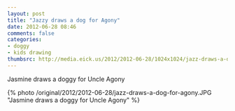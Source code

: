 ```yaml
---
layout: post
title: "Jazzy draws a dog for Agony"
date: 2012-06-28 08:46
comments: false
categories: 
- doggy
- kids drawing
thumbsrc: http://media.eick.us/2012/2012-06-28/1024x1024/jazz-draws-a-dog-for-agony.JPG
---
```

Jasmine draws a doggy for Uncle Agony

{% photo /original/2012/2012-06-28/jazz-draws-a-dog-for-agony.JPG "Jasmine draws a doggy for Uncle Agony" %}

